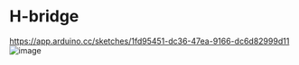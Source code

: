 # H-bridge
https://app.arduino.cc/sketches/1fd95451-dc36-47ea-9166-dc6d82999d11
![image](https://github.com/user-attachments/assets/67a0b83d-3923-407f-ae88-56ccb43b0251)
